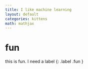 ```yaml
---
title: I like machine learning
layout: default
categories: kittens
math: mathjax
---
```


# fun
this is fun. I need a label
{: .label .fun }
